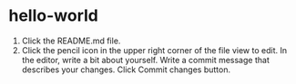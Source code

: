 # hello-world
1. Click the README.md file.
2. Click the  pencil icon in the upper right corner of the file view to edit.
In the editor, write a bit about yourself.
Write a commit message that describes your changes.
Click Commit changes button.

